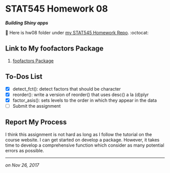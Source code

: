 # STAT545 Homework 08 

_**Building Shiny apps**_

:round_pushpin: Here is hw08 folder under [my STAT545 Homework Repo](https://github.com/xinmiaow/STAT545-hw-Wang-Xinmiao). :octocat:


## Link to My foofactors Package

1. [foofactors Package](https://github.com/xinmiaow/foofactors)

## To-Dos List

- [X] detect_fct(): detect factors that should be character
- [X] reorder(): write a version of reorder() that uses desc() a la (d)plyr
- [X] factor_asis():  sets levels to the order in which they appear in the data
- [ ] Submit the assignment

## Report My Process

I think this assignment is not hard as long as I follow the tutorial on the course website. I can get started on develop a package. However, it takes time to develop a comprehensive function which consider as many potential errors as possible. 

***
*on Nov 26, 2017*

